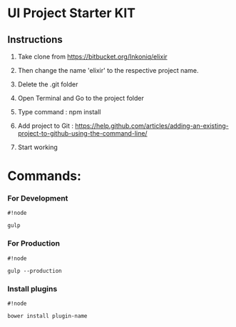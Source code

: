
# UI Project Starter KIT #

## Instructions ##

1. Take clone from https://bitbucket.org/Inkoniq/elixir

2. Then change the name 'elixir' to the respective project name.

3. Delete the .git folder

4. Open Terminal and Go to the project folder

5. Type command : npm install

6. Add project to Git : https://help.github.com/articles/adding-an-existing-project-to-github-using-the-command-line/

7. Start working


# Commands: #

### For Development ###

```
#!node

gulp
```

### For Production ###


```
#!node

gulp --production
```

### Install plugins ###


```
#!node

bower install plugin-name
```



